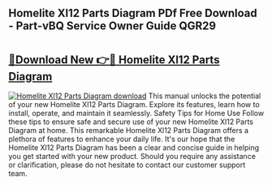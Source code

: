 ## Homelite Xl12 Parts Diagram PDf Free Download - Part-vBQ Service Owner Guide QGR29

# <h2><a href="http://dfldi09.blite.top/?on=Homelite+Xl12+Parts+Diagram">🔗Download New 👉🔴 Homelite Xl12 Parts Diagram</a></h2>

[![Homelite Xl12 Parts Diagram download](https://i.imgur.com/lujVjoI.png)](http://dfldi09.blite.top/?on=Homelite+Xl12+Parts+Diagram)
This manual unlocks the potential of your new Homelite Xl12 Parts Diagram. Explore its features, learn how to install, operate, and maintain it seamlessly. Safety Tips for Home Use Follow these tips to ensure safe and secure use of your new Homelite Xl12 Parts Diagram at home. This remarkable Homelite Xl12 Parts Diagram offers a plethora of features to enhance your daily life. It's our hope that the Homelite Xl12 Parts Diagram has been a clear and concise guide in helping you get started with your new product. Should you require any assistance or clarification, please do not hesitate to contact our customer support team.
